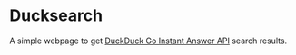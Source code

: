 # Ducksearch
A simple webpage to get <a href="https://api.duckduckgo.com/api">DuckDuck Go Instant Answer API</a> search results.
